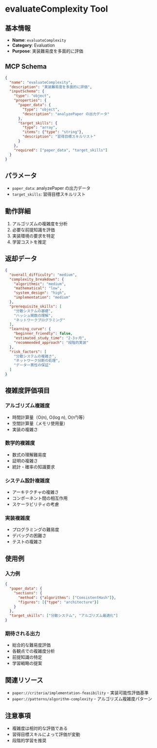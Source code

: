 # evaluateComplexity Tool

## 基本情報

- **Name**: `evaluateComplexity`
- **Category**: Evaluation
- **Purpose**: 実装難易度を多面的に評価

## MCP Schema

```json
{
  "name": "evaluateComplexity",
  "description": "実装難易度を多面的に評価",
  "inputSchema": {
    "type": "object",
    "properties": {
      "paper_data": {
        "type": "object",
        "description": "analyzePaper の出力データ"
      },
      "target_skills": {
        "type": "array",
        "items": {"type": "string"},
        "description": "習得目標スキルリスト"
      }
    },
    "required": ["paper_data", "target_skills"]
  }
}
```

## パラメータ

- `paper_data`: analyzePaper の出力データ
- `target_skills`: 習得目標スキルリスト

## 動作詳細

1. アルゴリズムの複雑度を分析
2. 必要な前提知識を評価
3. 実装環境の要求を特定
4. 学習コストを推定

## 返却データ

```json
{
  "overall_difficulty": "medium",
  "complexity_breakdown": {
    "algorithmic": "medium",
    "mathematical": "low",
    "system_design": "high",
    "implementation": "medium"
  },
  "prerequisite_skills": [
    "分散システムの基礎",
    "ハッシュ関数の理解",
    "ネットワークプログラミング"
  ],
  "learning_curve": {
    "beginner_friendly": false,
    "estimated_study_time": "2-3ヶ月",
    "recommended_approach": "段階的実装"
  },
  "risk_factors": [
    "分散システムの複雑さ",
    "ネットワーク分断の処理",
    "データ一貫性の保証"
  ]
}
```

## 複雑度評価項目

### アルゴリズム複雑度
- 時間計算量（O(n), O(log n), O(n²)等）
- 空間計算量（メモリ使用量）
- 実装の複雑さ

### 数学的複雑度
- 数式の理解難易度
- 証明の複雑さ
- 統計・確率の知識要求

### システム設計複雑度
- アーキテクチャの複雑さ
- コンポーネント間の相互作用
- スケーラビリティの考慮

### 実装複雑度
- プログラミングの難易度
- デバッグの困難さ
- テストの複雑さ

## 使用例

### 入力例
```json
{
  "paper_data": {
    "sections": {
      "method": {"algorithms": ["ConsistentHash"]},
      "figures": [{"type": "architecture"}]
    }
  },
  "target_skills": ["分散システム", "アルゴリズム最適化"]
}
```

### 期待される出力
- 総合的な難易度評価
- 各観点での複雑度分析
- 前提知識の特定
- 学習戦略の提案

## 関連リソース

- `paper://criteria/implementation-feasibility` - 実装可能性評価基準
- `paper://patterns/algorithm-complexity` - アルゴリズム複雑度パターン

## 注意事項

- 複雑度は相対的な評価である
- 習得目標スキルによって評価が変動
- 段階的学習を推奨
